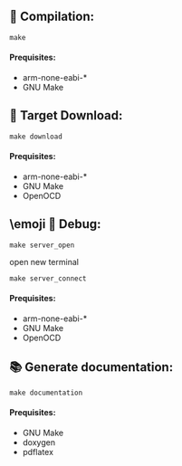 ## :hammer: Compilation:
```
make
```
#### Prequisites:
* arm-none-eabi-*
* GNU Make

## :arrow_down_small: Target Download:
```
make download
```

#### Prequisites:
* arm-none-eabi-*
* GNU Make
* OpenOCD

## \emoji :bug: Debug:
```
make server_open
```

open new terminal

```
make server_connect 
```

#### Prequisites:
* arm-none-eabi-*
* GNU Make
* OpenOCD

## :books: Generate documentation:
```
make documentation
```

#### Prequisites:
* GNU Make
* doxygen
* pdflatex

